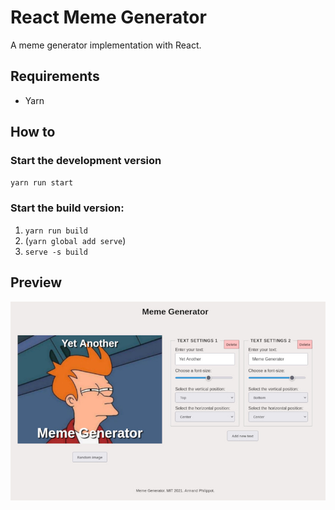 # React Meme Generator

A meme generator implementation with React.

## Requirements

- Yarn

## How to

### Start the development version

`yarn run start`

### Start the build version:

1. `yarn run build`
2. (`yarn global add serve`)
3. `serve -s build`

## Preview

![Meme generator preview](./public/preview-meme-generator.jpg)
